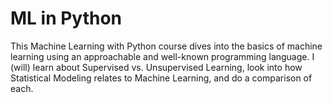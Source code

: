 # ML in Python

This Machine Learning with Python course dives into the basics of machine learning using an approachable and well-known programming language. I (will) learn about Supervised vs. Unsupervised Learning, look into how Statistical Modeling relates to Machine Learning, and do a comparison of each. 

